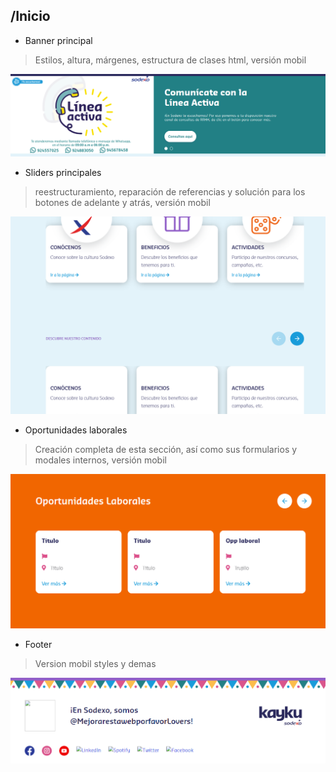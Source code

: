 ## /Inicio
* Banner principal
> Estilos, altura, márgenes, estructura de clases html, versión mobil

![imagen01](./image01.png)

* Sliders principales
> reestructuramiento, reparación de referencias y solución para los botones de adelante y atrás, versión mobil

![imagen02](./image02.png)

* Oportunidades laborales
> Creación completa de esta sección, así como sus formularios y modales internos, versión mobil

![imagen03](./image03.png)

* Footer
> Version mobil styles y demas

![imagen04](./image04.png)
